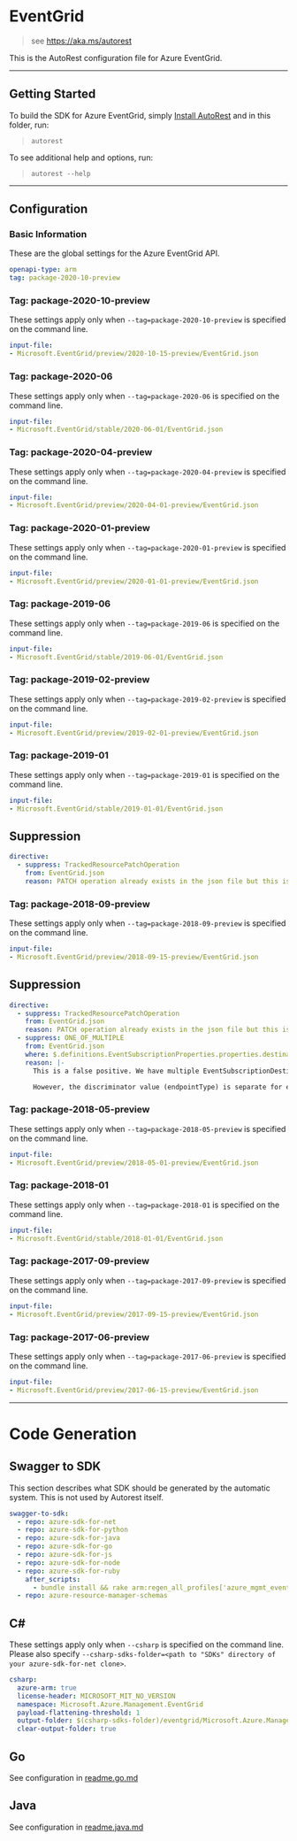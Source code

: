 # EventGrid

> see https://aka.ms/autorest

This is the AutoRest configuration file for Azure EventGrid.

---

## Getting Started

To build the SDK for Azure EventGrid, simply [Install AutoRest](https://aka.ms/autorest/install) and in this folder, run:

> `autorest`

To see additional help and options, run:

> `autorest --help`

---

## Configuration

### Basic Information

These are the global settings for the Azure EventGrid API.

``` yaml
openapi-type: arm
tag: package-2020-10-preview
```

### Tag: package-2020-10-preview

These settings apply only when `--tag=package-2020-10-preview` is specified on the command line.

``` yaml $(tag) == 'package-2020-10-preview'
input-file:
- Microsoft.EventGrid/preview/2020-10-15-preview/EventGrid.json
```

### Tag: package-2020-06

These settings apply only when `--tag=package-2020-06` is specified on the command line.

``` yaml $(tag) == 'package-2020-06'
input-file:
- Microsoft.EventGrid/stable/2020-06-01/EventGrid.json
```

### Tag: package-2020-04-preview

These settings apply only when `--tag=package-2020-04-preview` is specified on the command line.

``` yaml $(tag) == 'package-2020-04-preview'
input-file:
- Microsoft.EventGrid/preview/2020-04-01-preview/EventGrid.json
```

### Tag: package-2020-01-preview

These settings apply only when `--tag=package-2020-01-preview` is specified on the command line.

``` yaml $(tag) == 'package-2020-01-preview'
input-file:
- Microsoft.EventGrid/preview/2020-01-01-preview/EventGrid.json
```

### Tag: package-2019-06

These settings apply only when `--tag=package-2019-06` is specified on the command line.

``` yaml $(tag) == 'package-2019-06'
input-file:
- Microsoft.EventGrid/stable/2019-06-01/EventGrid.json
```

### Tag: package-2019-02-preview

These settings apply only when `--tag=package-2019-02-preview` is specified on the command line.

``` yaml $(tag) == 'package-2019-02-preview'
input-file:
- Microsoft.EventGrid/preview/2019-02-01-preview/EventGrid.json
```

### Tag: package-2019-01

These settings apply only when `--tag=package-2019-01` is specified on the command line.

``` yaml $(tag) == 'package-2019-01'
input-file:
- Microsoft.EventGrid/stable/2019-01-01/EventGrid.json
```

## Suppression

``` yaml
directive:
  - suppress: TrackedResourcePatchOperation
    from: EventGrid.json
    reason: PATCH operation already exists in the json file but this is known issue in the ARM validation.
```

### Tag: package-2018-09-preview

These settings apply only when `--tag=package-2018-09-preview` is specified on the command line.

``` yaml $(tag) == 'package-2018-09-preview'
input-file:
- Microsoft.EventGrid/preview/2018-09-15-preview/EventGrid.json
```

## Suppression

``` yaml
directive:
  - suppress: TrackedResourcePatchOperation
    from: EventGrid.json
    reason: PATCH operation already exists in the json file but this is known issue in the ARM validation.
  - suppress: ONE_OF_MULTIPLE
    from: EventGrid.json
    where: $.definitions.EventSubscriptionProperties.properties.destination
    reason: |-
      This is a false positive. We have multiple EventSubscriptionDestination types (EventHubEventSubscriptionDestination, HybridConnectionEventSubscriptionDestination etc.) and each of them has corresponding property classes e.g. EventHubEventSubscriptionDestinationProperties and HybridConnectionEventSubscriptionDestinationProperties have both a property called resourceId which is why the validation appears to be flagging this.

      However, the discriminator value (endpointType) is separate for each of these destinations, hence based on the discriminator it will get deserialized into the appropriate type.
```

### Tag: package-2018-05-preview

These settings apply only when `--tag=package-2018-05-preview` is specified on the command line.

``` yaml $(tag) == 'package-2018-05-preview'
input-file:
- Microsoft.EventGrid/preview/2018-05-01-preview/EventGrid.json
```

### Tag: package-2018-01

These settings apply only when `--tag=package-2018-01` is specified on the command line.

``` yaml $(tag) == 'package-2018-01'
input-file:
- Microsoft.EventGrid/stable/2018-01-01/EventGrid.json
```

### Tag: package-2017-09-preview

These settings apply only when `--tag=package-2017-09-preview` is specified on the command line.

``` yaml $(tag) == 'package-2017-09-preview'
input-file:
- Microsoft.EventGrid/preview/2017-09-15-preview/EventGrid.json
```

### Tag: package-2017-06-preview

These settings apply only when `--tag=package-2017-06-preview` is specified on the command line.

``` yaml $(tag) == 'package-2017-06-preview'
input-file:
- Microsoft.EventGrid/preview/2017-06-15-preview/EventGrid.json
```

---

# Code Generation

## Swagger to SDK

This section describes what SDK should be generated by the automatic system.
This is not used by Autorest itself.

``` yaml $(swagger-to-sdk)
swagger-to-sdk:
  - repo: azure-sdk-for-net
  - repo: azure-sdk-for-python
  - repo: azure-sdk-for-java
  - repo: azure-sdk-for-go
  - repo: azure-sdk-for-js
  - repo: azure-sdk-for-node
  - repo: azure-sdk-for-ruby
    after_scripts:
      - bundle install && rake arm:regen_all_profiles['azure_mgmt_event_grid']
  - repo: azure-resource-manager-schemas
```

## C#

These settings apply only when `--csharp` is specified on the command line.
Please also specify `--csharp-sdks-folder=<path to "SDKs" directory of your azure-sdk-for-net clone>`.

``` yaml $(csharp)
csharp:
  azure-arm: true
  license-header: MICROSOFT_MIT_NO_VERSION
  namespace: Microsoft.Azure.Management.EventGrid
  payload-flattening-threshold: 1
  output-folder: $(csharp-sdks-folder)/eventgrid/Microsoft.Azure.Management.EventGrid/src/Generated
  clear-output-folder: true
```

## Go

See configuration in [readme.go.md](./readme.go.md)

## Java

See configuration in [readme.java.md](./readme.java.md)




